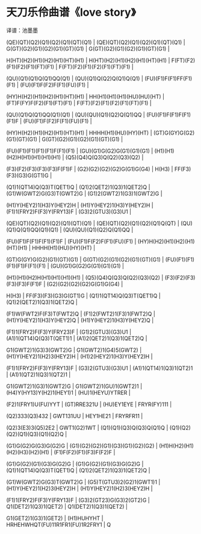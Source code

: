 # 天刀乐伶曲谱《love story》
译谱：池墨墨

(QE)(QT)(Q2)(Q1)(Q2)(Q1)(QT)(Q1) | (QE)(QT)(Q2)(Q1)(Q2)(Q1)(QT)(Q1) | G(GT)(G2)(G1)(G2)(G1)(GT)(G1) | G(GT)(G2)(G1)(G2)(G1)(GT)(G1) | 

H(HT)(H2)(H1)(H2)(H1)(HT)(H1) | H(HT)(H2)(H1)(H2)(H1)(HT)(H1) | F(FT)(F2)(F1)(F2)(F1)(FT)(F1) | F(FT)(F2)(F1)(F2)(F1)(FT)(F1) | 

(QU)(Q1)(Q1)Q(Q1)QQ(Q1) | (QU)(Q1)Q(Q2)Q(Q1)Q(Q1) | (FU)(F1)F(F1)FF(F1)(F1) | (FU)(F1)F(F2)F(F1)(FU)(F1) | 

(HY)H(H2)(H1)(H2)(H1)(HT)(H1) | HH(H1)(H1)(H1)(HU)(HU)(HT) | (FT)F(FY)F(F2)(F1)(FT)(F1) | F(FT)(F2)(F1)(F2)(F1)(FT)(F1) | 

(QU)(Q1)Q(Q1)QQ(Q1)(Q1) | (QU)(QU)(Q1)(Q2)Q(Q1)QQ | (FU)(F1)F(F1)F(F1)(F1)F | (FU)(F1)F(F2)F(F1)(FU)(F1) | 

(HY)H(H2)(H1)(H2)(H1)(HT)(H1) | HHHH(H1)(HU)(HY)(HT) | (GT)G(GY)G(G2)(G1)(GT)(G1) | G(GT)(G2)(G1)(G2)(G1)(GT)(G1) | 

(FU)(F1)(F1)(F1)(F1)F(F1)(F1) | (GU)(G1)G(G2)G(G1)(G1)(G1) | (H1)(H1)(H2)H(H1)(H1)(H1)(H1) | (Q5)(Q4)Q(Q3)Q(Q2)(Q3)(Q2) | 

(F3)(F2)(F3)(F3)(F3)F(F1)F | (G2)(G2)(G2)(G2)G(G1)G(G4) | H(H3) | FF(F3)(F3)(G3)G(GT1)G | 

(Q1)1(QT14)Q(Q3)T(QET1)Q | (Q1)2(QET2)1(Q3)1(QET2)Q | (G1)W(GWT2)G(G3)T(GWT2)G | (G1)2(GWT2)1(G3)1(GWT2)G | 

(H1)Y(HEY2)1(H3)Y(HEY2)H | (H1)Y(HEY2)1(H3)Y(HEY2)H | (F1)1(FRY2)F(F3)Y(FRY13)F | (G3)2(GTU3)(G3)U1 | 

(QE)(QT)(Q2)(Q1)(Q2)(Q1)(QT)(Q1) | (QE)(QT)(Q2)(Q1)(Q2)(Q1)Q(QT) | (QU)(Q1)Q(Q1)QQ(Q1)(Q1) | (QU)(QU)(Q1)(Q2)Q(Q1)QQ | 

(FU)(F1)F(F1)F(F1)(F1)F | (FU)(F1)F(F2)F(F1)(FU)(F1) | (HY)H(H2)(H1)(H2)(H1)(HT)(H1) | HHHH(H1)(HU)(HY)(HT) | 

(GT)G(GY)G(G2)(G1)(GT)(G1) | G(GT)(G2)(G1)(G2)(G1)(GT)(G1) | (FU)(F1)(F1)(F1)(F1)F(F1)(F1) | (GU)(G1)G(G2)G(G1)(G1)(G1) | 

(H1)(H1)(H2)H(H1)(H1)(H1)(H1) | (Q5)(Q4)Q(Q3)Q(Q2)(Q3)(Q2) | (F3)(F2)(F3)(F3)(F3)F(F1)F | (G2)(G2)(G2)(G2)G(G1)G(G4) | 

H(H3) | FF(F3)(F3)(G3)G(GT1)G | (Q1)1(QT14)Q(Q3)T(QET1)Q | (Q1)2(QET2)1(Q3)1(QET2)Q | 

(F1)W(FWT2)F(F3)T(FWT2)Q | (F1)2(FWT2)1(F3)1(FWT2)Q | (H1)Y(HEY2)1(H3)Y(HEY2)Q | (H1)Y(HEY2)1(H3)Y(HEY2)Q | 

(F1)1(FRY2)F(F3)Y(FRY23)F | (G1)2(GTU3)(G3)U1 | (A1)1(QT14)Q(Q3)T(QET1)1 | (A1)2(QET2)1(Q3)1(QET2)Q | 

G1(GWT2)1(G3)3(GWT2)G | G1(GWT2)1(G4)5(GWT2) | (H1)Y(HEY2)1(H2)3(HEY2)H | (H1)2(HEY2)1(H3)Y(HEY2)H | 

(F1)1(FRY2)F(F3)Y(FRY13)F | (G3)2(GTU3)(G3)U1 | (A1)1(QT14)1(Q3)1(QT2)1 | (A1)1(QT2)1(Q3)1(QT2)1 | 

G1(GWT2)1(G3)1(GWT2)G | G1(GWT2)1(GU)1(GWT2)1 | (H4)Y(HY13)Y(H2)1(HEY1)1 | (HU)1(HEYU)YTRER | 

(F2)1(FRY1)U(FU)YYT | (GT)RRE321U | (HU)EY1EYE | FRYR(FY)111 | 

(Q2)333(Q3)432 | GWT131UU | HEY1HE21 | FRYRFR11 | 

(Q2)3(E3)3(Q5)2E2 | GWT1(G2)1WT | (Q1)(Q1)(Q3)Q(Q3)Q(Q1)Q | (Q1)(Q2)(Q2)(Q1)(Q3)(Q1)(Q2)Q | 

(G1)G(G2)G(G3)G(G2)G | (G1)(G2)(G2)(G1)(G3)(G1)(G2)(G2) | (H1)H(H2)(H1)(H2)(H3)(H2)(H1) | (F1)F(F2)(F1)(F3)F(F2)F | 

(G1)G(G2)(G1)(G3)G(G2)G | (G1)G(G2)(G1)(G3)G(G2)G | (Q1)1(QT14)Q(Q3)T(QET1)Q | (Q1)2(QET2)1(Q3)1(QET2)Q | 

(G1)W(GWT2)G(G3)T(GWT2)G | (G5)T(GTU3)2(G2)1(GWT1)1 | (H1)Y(HEY2)1(H2)3(HEY2)H | (H1)Y(HEY2)1(H2)3(HEY2)H | 

(F1)1(FRY2)F(F3)Y(FRY13)F | (G3)2(GT23)G(G3)2(GT2)G | Q1(DET2)1(Q3)1(QET2) | Q1(DET2)1(Q3)1(QET2) | 

G1(GET2)1(G3)1(GET2) | (H1)HUHYHT | HRHEHWHQT(FU)11R1FR1(FU)1R2FRY1 | Q